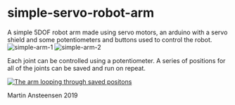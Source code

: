 # simple-servo-robot-arm
A simple 5DOF robot arm made using servo motors, an arduino with a servo shield and some potentiometers and buttons used to control the robot.
![simple-arm-1](https://github.com/Martin-Ansteensen/simple-servo-robot-arm/assets/50178947/a47aafa4-e3ba-4b42-8446-4c373dbc6b73)
![simple-arm-2](https://github.com/Martin-Ansteensen/simple-servo-robot-arm/assets/50178947/2cea13da-ad15-4757-afdf-52bd0ea1567e)

Each joint can be controlled using a potentiometer. A series of positions for all of the joints can be saved and run on repeat.

[![The arm looping through saved positons](https://img.youtube.com/vi/8sxooAbhi0w/0.jpg)](https://www.youtube.com/watch?v=8sxooAbhi0w)

Martin Ansteensen 2019
